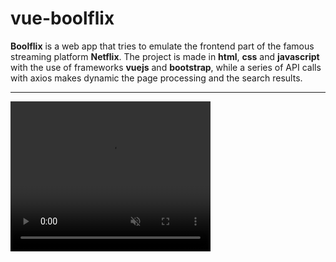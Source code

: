 # vue-boolflix
<strong>Boolflix</strong> is a web app that tries to emulate the frontend part of the famous streaming platform <strong>Netflix</strong>.
The project is made in <strong>html</strong>, <strong>css</strong> and <strong>javascript</strong> with the use of frameworks <strong>vuejs</strong> and <strong>bootstrap</strong>, while a series of API calls with axios makes dynamic the page processing and the search results.
<hr />

<video width="320" height="240" muted>
  <source src="./src/assets/vue-boolflix-screen-rec.mp4" type="video/mp4">
</video>
